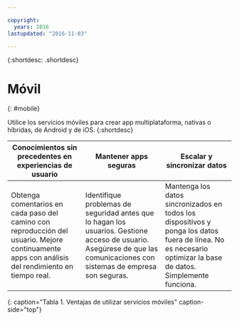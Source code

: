 ```yaml
---

copyright:
  years: 2016
lastupdated: "2016-11-03"

---
```



{:shortdesc: .shortdesc}

# Móvil
{: #mobile}

Utilice los servicios móviles para crear app multiplataforma, nativas o híbridas, de Android y de iOS.
{:shortdesc}


Conocimientos sin precedentes en experiencias de usuario | Mantener apps seguras | Escalar y sincronizar datos
---- | ---- | ----
Obtenga comentarios en cada paso del camino con reproducción del usuario. Mejore continuamente apps con análisis del rendimiento en tiempo real. | Identifique problemas de seguridad antes que lo hagan los usuarios. Gestione acceso de usuario. Asegúrese de que las comunicaciones con sistemas de empresa son seguras. | Mantenga los datos sincronizados en todos los dispositivos y ponga los datos fuera de línea. No es necesario optimizar la base de datos. Simplemente funciona.
{: caption="Tabla 1. Ventajas de utilizar servicios móviles" caption-side="top"}
